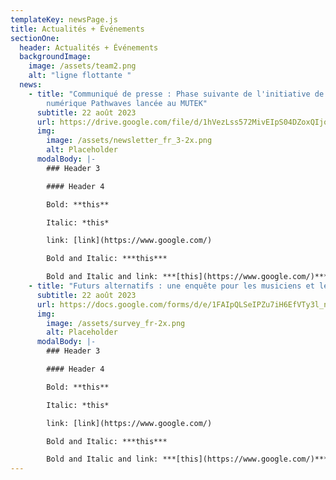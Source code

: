 ```yaml
---
templateKey: newsPage.js
title: Actualités + Événements
sectionOne:
  header: Actualités + Événements
  backgroundImage:
    image: /assets/team2.png
    alt: "ligne flottante "
  news:
    - title: "Communiqué de presse : Phase suivante de l'initiative de littératie
        numérique Pathwaves lancée au MUTEK"
      subtitle: 22 août 2023
      url: https://drive.google.com/file/d/1hVezLss572MivEIpS04DZoxQIjoA7PA9/view
      img:
        image: /assets/newsletter_fr_3-2x.png
        alt: Placeholder
      modalBody: |-
        ### H﻿eader 3

        #### H﻿eader 4

        B﻿old: **this**

        I﻿talic: *this*

        l﻿ink: [link](https://www.google.com/)

        B﻿old and Italic: ***this***

        B﻿old and Italic and link: ***[this](https://www.google.com/)***
    - title: "Futurs alternatifs : une enquête pour les musiciens et les créatifs"
      subtitle: 22 août 2023
      url: https://docs.google.com/forms/d/e/1FAIpQLSeIPZu7iH6EfVTy3l_nw9RMuXnKjlcVii-FfalYsRLILlGl0w/viewform
      img:
        image: /assets/survey_fr-2x.png
        alt: Placeholder
      modalBody: |-
        ### H﻿eader 3

        #### H﻿eader 4

        B﻿old: **this**

        I﻿talic: *this*

        l﻿ink: [link](https://www.google.com/)

        B﻿old and Italic: ***this***

        B﻿old and Italic and link: ***[this](https://www.google.com/)***
---
```

